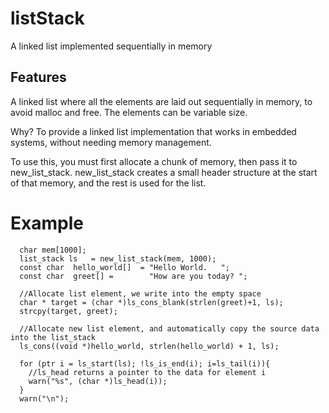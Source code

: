 # listStack
 A linked list implemented sequentially in memory
 
## Features
 A linked list where all the elements are laid out sequentially in memory,                                               to avoid malloc and free.  The elements can be variable size.

 Why?  To provide a linked list implementation that works in embedded systems, without needing                           memory management.

 To use this, you must first allocate a chunk of memory, then pass it
 to new_list_stack.  new_list_stack creates a small header structure at
 the start of that memory, and the rest is used for the list.         

 # Example

	  char mem[1000];
	  list_stack ls   = new_list_stack(mem, 1000);
	  const char  hello_world[]  = "Hello World.   ";
	  const char  greet[] =        "How are you today? ";

	  //Allocate list element, we write into the empty space 
	  char * target = (char *)ls_cons_blank(strlen(greet)+1, ls);
	  strcpy(target, greet);

	  //Allocate new list element, and automatically copy the source data into the list_stack
	  ls_cons((void *)hello_world, strlen(hello_world) + 1, ls);

	  for (ptr i = ls_start(ls); !ls_is_end(i); i=ls_tail(i)){
	    //ls_head returns a pointer to the data for element i
	    warn("%s", (char *)ls_head(i));
	  }
	  warn("\n");
